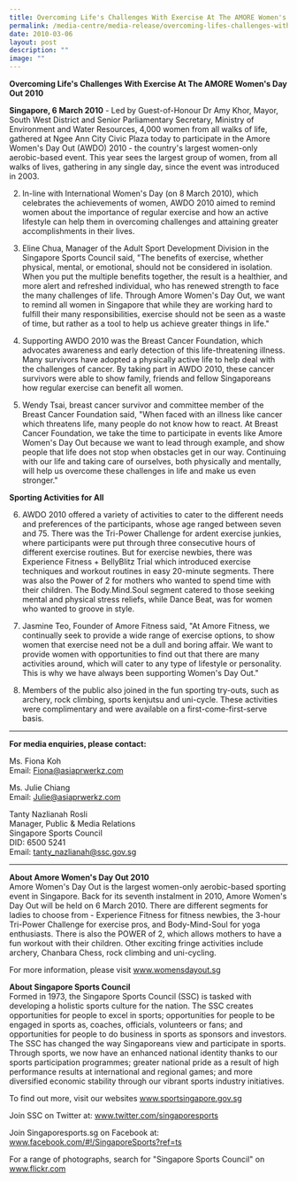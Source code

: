```yaml
---
title: Overcoming Life's Challenges With Exercise At The AMORE Women's Day Out 2010
permalink: /media-centre/media-release/overcoming-lifes-challenges-with-exercise-at-the-amore-womens-day/
date: 2010-03-06
layout: post
description: ""
image: ""
---
```

**Overcoming Life's Challenges With Exercise At The AMORE Women's Day Out 2010**

**Singapore, 6 March 2010** - Led by Guest-of-Honour Dr Amy Khor, Mayor, South West District and Senior Parliamentary Secretary, Ministry of Environment and Water Resources, 4,000 women from all walks of life, gathered at Ngee Ann City Civic Plaza today to participate in the Amore Women's Day Out (AWDO) 2010 - the country's largest women-only aerobic-based event. This year sees the largest group of women, from all walks of lives, gathering in any single day, since the event was introduced in 2003.

2. In-line with International Women's Day (on 8 March 2010), which celebrates the achievements of women, AWDO 2010 aimed to remind women about the importance of regular exercise and how an active lifestyle can help them in overcoming challenges and attaining greater accomplishments in their lives.

3. Eline Chua, Manager of the Adult Sport Development Division in the Singapore Sports Council said, "The benefits of exercise, whether physical, mental, or emotional, should not be considered in isolation. When you put the multiple benefits together, the result is a healthier, and more alert and refreshed individual, who has renewed strength to face the many challenges of life. Through Amore Women's Day Out, we want to remind all women in Singapore that while they are working hard to fulfill their many responsibilities, exercise should not be seen as a waste of time, but rather as a tool to help us achieve greater things in life."

4. Supporting AWDO 2010 was the Breast Cancer Foundation, which advocates awareness and early detection of this life-threatening illness. Many survivors have adopted a physically active life to help deal with the challenges of cancer. By taking part in AWDO 2010, these cancer survivors were able to show family, friends and fellow Singaporeans how regular exercise can benefit all women.

5. Wendy Tsai, breast cancer survivor and committee member of the Breast Cancer Foundation said, "When faced with an illness like cancer which threatens life, many people do not know how to react. At Breast Cancer Foundation, we take the time to participate in events like Amore Women's Day Out because we want to lead through example, and show people that life does not stop when obstacles get in our way. Continuing with our life and taking care of ourselves, both physically and mentally, will help us overcome these challenges in life and make us even stronger."

**Sporting Activities for All**<br>

6. AWDO 2010 offered a variety of activities to cater to the different needs and preferences of the participants, whose age ranged between seven and 75. There was the Tri-Power Challenge for ardent exercise junkies, where participants were put through three consecutive hours of different exercise routines. But for exercise newbies, there was Experience Fitness + BellyBlitz Trial which introduced exercise techniques and workout routines in easy 20-minute segments. There was also the Power of 2 for mothers who wanted to spend time with their children. The Body.Mind.Soul segment catered to those seeking mental and physical stress reliefs, while Dance Beat, was for women who wanted to groove in style.

7. Jasmine Teo, Founder of Amore Fitness said, "At Amore Fitness, we continually seek to provide a wide range of exercise options, to show women that exercise need not be a dull and boring affair. We want to provide women with opportunities to find out that there are many activities around, which will cater to any type of lifestyle or personality. This is why we have always been supporting Women's Day Out."

8. Members of the public also joined in the fun sporting try-outs, such as archery, rock climbing, sports kenjutsu and uni-cycle. These activities were complimentary and were available on a first-come-first-serve basis.

---

**For media enquiries, please contact:**
<br>

Ms. Fiona Koh
<br>
Email: [Fiona@asiaprwerkz.com](mailto:Fiona@asiaprwerkz.com)

Ms. Julie Chiang
<br>
Email: [Julie@asiaprwerkz.com](mailto:Julie@asiaprwerkz.com)

Tanty Nazlianah Rosli
<br>
Manager, Public & Media Relations
<br>
Singapore Sports Council
<br>
DID: 6500 5241
<br>
Email: [tanty_nazlianah@ssc.gov.sg](mailto:tanty_nazlianah@ssc.gov.sg)

---


**About Amore Women's Day Out 2010**<br>
Amore Women's Day Out is the largest women-only aerobic-based sporting event in Singapore. Back for its seventh instalment in 2010, Amore Women's Day Out will be held on 6 March 2010. There are different segments for ladies to choose from - Experience Fitness for fitness newbies, the 3-hour Tri-Power Challenge for exercise pros, and Body-Mind-Soul for yoga enthusiasts. There is also the POWER of 2, which allows mothers to have a fun workout with their children. Other exciting fringe activities include archery, Chanbara Chess, rock climbing and uni-cycling.

For more information, please visit www.womensdayout.sg

**About Singapore Sports Council**<br>
Formed in 1973, the Singapore Sports Council (SSC) is tasked with developing a holistic sports culture for the nation. The SSC creates opportunities for people to excel in sports; opportunities for people to be engaged in sports as, coaches, officials, volunteers or fans; and opportunities for people to do business in sports as sponsors and investors. The SSC has changed the way Singaporeans view and participate in sports. Through sports, we now have an enhanced national identity thanks to our sports participation programmes; greater national pride as a result of high performance results at international and regional games; and more diversified economic stability through our vibrant sports industry initiatives.

To find out more, visit our websites www.sportsingapore.gov.sg

Join SSC on Twitter at: www.twitter.com/singaporesports

Join Singaporesports.sg on Facebook at: www.facebook.com/#!/SingaporeSports?ref=ts

For a range of photographs, search for "Singapore Sports Council" on www.flickr.com